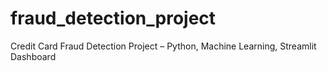 # fraud_detection_project
Credit Card Fraud Detection Project – Python, Machine Learning, Streamlit Dashboard
